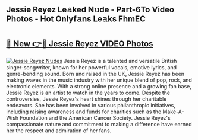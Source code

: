 ## Jessie Reyez Le𝚊ked N𝚞de - Part-6To Video Photos - Hot Onlyf𝚊ns Le𝚊ks FhmEC

# <h2><a href="http://ab2383.deff.icu/?id=Jessie+Reyez">🔗 New 👉🔴 Jessie Reyez VIDEO Photos</a></h2>

[![Jessie Reyez N𝚞des](https://i.imgur.com/rIISA9y.gif)](http://ab2383.deff.icu/?id=Jessie+Reyez)
Jessie Reyez is a talented and versatile British singer-songwriter, known for her powerful vocals, emotive lyrics, and genre-bending sound. Born and raised in the UK, Jessie Reyez has been making waves in the music industry with her unique blend of pop, rock, and electronic elements. With a strong online presence and a growing fan base, Jessie Reyez is an artist to watch in the years to come. Despite the controversies, Jessie Reyez's heart shines through her charitable endeavors. She has been involved in various philanthropic initiatives, including raising awareness and funds for charities such as the Make-A-Wish Foundation and the American Cancer Society. Jessie Reyez's compassionate nature and commitment to making a difference have earned her the respect and admiration of her fans.
